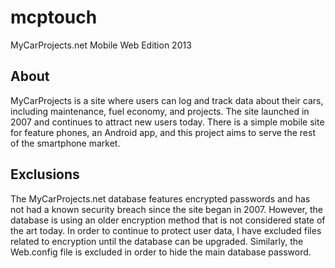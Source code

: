 # mcptouch
MyCarProjects.net Mobile Web Edition 2013

## About
MyCarProjects is a site where users can log and track data about their cars, including maintenance, fuel economy, and projects. The site launched in 2007 and continues to attract new users today. There is a simple mobile site for feature phones, an Android app, and this project aims to serve the rest of the smartphone market.

## Exclusions
The MyCarProjects.net database features encrypted passwords and has not had a known security breach since the site began in 2007. However, the database is using an older encryption method that is not considered state of the art today. In order to continue to protect user data, I have excluded files related to encryption until the database can be upgraded. Similarly, the Web.config file is excluded in order to hide the main database password.